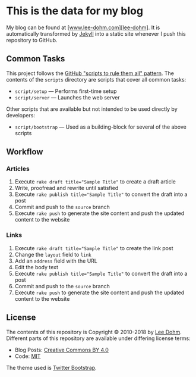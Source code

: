 # This is the data for my blog

My blog can be found at [www.lee-dohm.com][lee-dohm]. It is automatically transformed by [Jekyll][jekyll] into a static site whenever I push this repository to GitHub.

## Common Tasks

This project follows the [GitHub "scripts to rule them all" pattern](http://githubengineering.com/scripts-to-rule-them-all/). The contents of the `scripts` directory are scripts that cover all common tasks:

* `script/setup` &mdash; Performs first-time setup
* `script/server` &mdash; Launches the web server

Other scripts that are available but not intended to be used directly by developers:

* `script/bootstrap` &mdash; Used as a building-block for several of the above scripts

## Workflow

### Articles

1. Execute `rake draft title="Sample Title"` to create a draft article
1. Write, proofread and rewrite until satisfied
1. Execute `rake publish title="Sample Title"` to convert the draft into a post
1. Commit and push to the `source` branch
1. Execute `rake push` to generate the site content and push the updated content to the website

### Links

1. Execute `rake draft title="Sample Title"` to create the link post
1. Change the `layout` field to `link`
1. Add an `address` field with the URL
1. Edit the body text
1. Execute `rake publish title="Sample Title"` to convert the draft into a post
1. Commit and push to the `source` branch
1. Execute `rake push` to generate the site content and push the updated content to the website

## License

The contents of this repository is Copyright &copy; 2010-2018 by [Lee Dohm][lee-dohm]. Different parts of this repository are available under differing license terms:

* Blog Posts: [Creative Commons BY 4.0][cc-by-4.0]
* Code: [MIT][mit]

The theme used is [Twitter Bootstrap][bootstrap].

[bootstrap]: http://getbootstrap.com
[bundler]: http://bundler.io
[cc-by-4.0]: https://creativecommons.org/licenses/by/4.0/
[jekyll]: http://jekyllrb.com
[lee-dohm]: https://github.com/lee-dohm
[mit]: http://opensource.org/licenses/mit-license.php
[ruby]: http://ruby-lang.org
